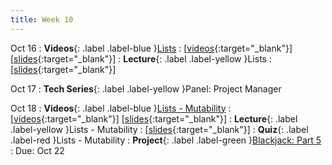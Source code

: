 ```yaml
---
title: Week 10
---
```


Oct 16
: **Videos**{: .label .label-blue }[Lists](https://edstem.org/us/courses/41289/lessons/71164)
  : \[[videos](https://www.youtube.com/playlist?list=PLWGqLlpet_GQjI2M10YLFkR4gAljysWSk){:target="_blank"}\] \[[slides](https://docs.google.com/presentation/d/1OUw8aSXYw2fSpy-3b2WAU0QWzsc6RDtdwf86KI90fuQ){:target="_blank"}\]
: **Lecture**{: .label .label-yellow }Lists
  : \[[slides](https://docs.google.com/presentation/d/1jTvR-hVexXHH36u_ELto9FiSTvWjSCtu8FK2cGANyDo){:target="_blank"}\]

Oct 17
: **Tech Series**{: .label .label-yellow }Panel: Project Manager

Oct 18
: **Videos**{: .label .label-blue }[Lists - Mutability](https://edstem.org/us/courses/41289/lessons/71165)
  : \[[videos](https://www.youtube.com/playlist?list=PLWGqLlpet_GSSgEDaeHKfDxl0NwbHXGQa){:target="_blank"}\] \[[slides](https://docs.google.com/presentation/d/169F2duiEAKEhwsgiLvKX_W5P06KB1krsh0GSDkUMAOc){:target="_blank"}\]
: **Lecture**{: .label .label-yellow }Lists - Mutability
  : \[[slides](https://docs.google.com/presentation/d/18YRX0vIkZ8DNiwYQ_ly0Zm7KQU4kQKfkJ53Cb-U8oto){:target="_blank"}\]
: **Quiz**{: .label .label-red }Lists - Mutability
: **Project**{: .label .label-green }[Blackjack: Part 5](https://edstem.org/us/courses/41289/lessons/78021)
  : Due: Oct 22
